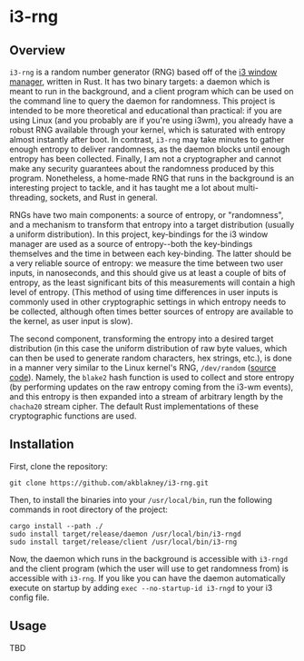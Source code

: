 # i3-rng

## Overview

`i3-rng` is a random number generator (RNG) based off of the [i3 window manager](https://i3wm.org/), written in Rust. It has two binary targets: a daemon which is meant to run in the background, and a client program which can be used on the command line to query the daemon for randomness. This project is intended to be more theoretical and educational than practical: if you are using Linux (and you probably are if you're using i3wm), you already have a robust RNG available through your kernel, which is saturated with entropy almost instantly after boot. In contrast, `i3-rng` may take minutes to gather enough entropy to deliver randomness, as the daemon blocks until enough entropy has been collected. Finally, I am not a cryptographer and cannot make any security guarantees about the randomness produced by this program. Nonetheless, a home-made RNG that runs in the background is an interesting project to tackle, and it has taught me a lot about multi-threading, sockets, and Rust in general.

RNGs have two main components: a source of entropy, or "randomness", and a mechanism to transform that entropy into a target distribution (usually a uniform distribution). In this project, key-bindings for the i3 window manager are used as a source of entropy--both the key-bindings themselves and the time in between each key-binding. The latter should be a very reliable source of entropy: we measure the time between two user inputs, in nanoseconds, and this should give us at least a couple of bits of entropy, as the least significant bits of this measurements will contain a high level of entropy. (This method of using time differences in user inputs is commonly used in other cryptographic settings in which entropy needs to be collected, although often times better sources of entropy are available to the kernel, as user input is slow). 

The second component, transforming the entropy into a desired target distribution (in this case the uniform distribution of raw byte values, which can then be used to generate random characters, hex strings, etc.), is done in a manner very similar to the Linux kernel's RNG, `/dev/random` ([source code](https://elixir.bootlin.com/linux/latest/source/drivers/char/random.c)). Namely, the `blake2` hash function is used to collect and store entropy (by performing updates on the raw entropy coming from the i3-wm events), and this entropy is then expanded into a stream of arbitrary length by the `chacha20` stream cipher. The default Rust implementations of these cryptographic functions are used. 

## Installation
First, clone the repository:
```
git clone https://github.com/akblakney/i3-rng.git
```

Then, to install the binaries into your `/usr/local/bin`, run the following commands in root directory of the project:

```
cargo install --path ./
sudo install target/release/daemon /usr/local/bin/i3-rngd
sudo install target/release/client /usr/local/bin/i3-rng
```

Now, the daemon which runs in the background is accessible with `i3-rngd` and the client program (which the user will use to get randomness from) is accessible with `i3-rng`. If you like you can have the daemon automatically execute on startup by adding `exec --no-startup-id i3-rngd` to your i3 config file.

## Usage
TBD
